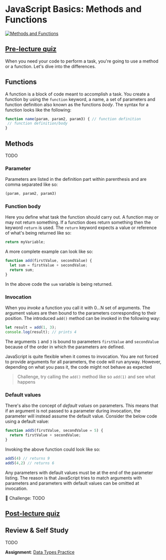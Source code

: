# JavaScript Basics: Methods and Functions

[![Methods and Functions](https://img.youtube.com/vi/XgKsD6Zwvlc/0.jpg)](https://youtube.com/watch?v=XgKsD6Zwvlc "Methods and Functions")

## [Pre-lecture quiz](.github/pre-lecture-quiz.md)

When you need your code to perform a task, you're going to use a method or a function. Let's dive into the differences.

## Functions

A function is a block of code meant to accomplish a task. You create a function by using the `function` keyword, a name, a set of parameters and function definition also known as the functions _body_. The syntax for a function looks like the following:

```javascript
function name(param, param2, param3) { // function definition
 // function definition/body
}
```

## Methods

TODO

### Parameter

Parameters are listed in the definition part within parenthesis and are comma separated like so:

```javascript
(param, param2, param3)
```

### Function body

Here you define what task the function should carry out. A function may or may not return something. If a function does return something then the keyword `return` is used. The `return` keyword expects a value or reference of what's being returned like so:

```javascript
return myVariable;
```  

A more complete example can look like so:

```javascript
function add(firstValue, secondValue) {
  let sum = firstValue + secondValue;
  return sum;
}
```

In the above code the `sum` variable is being returned.

### Invocation

When you _invoke_ a function you call it with 0...N set of arguments. The argument values are then bound to the parameters corresponding to their position. The introduced `add()` method can be invoked in the following way:

```javascript
let result = add(1, 3);
console.log(result); // prints 4
```

The arguments `1` and `3` is bound to parameters `firstValue` and `secondValue` because of the order in which the parameters are defined.

JavaScript is quite flexible when it comes to invocation. You are not forced to provide arguments for all parameters, the code will run anyway. However, depending on what you pass it, the code might not behave as expected

> Challenge, try calling the `add()` method like so `add(1)` and see what happens

### Default values

There's also the concept of _default values_ on parameters. This means that if an argument is not passed to a parameter during invocation, the parameter will instead assume the default value. Consider the below code using a default value:

```javascript
function add5(firstValue, secondValue = 5) {
  return firstValue + secondValue;
}
```

Invoking the above function could look like so:

```javascript
add5(4) // returns 9
add5(4,2) // returns 6
```

Any parameters with default values must be at the end of the parameter listing. The reason is that JavaScript tries to match arguments with parameters and parameters with default values can be omitted at invocation. 

🚀 Challenge: TODO

## [Post-lecture quiz](.github/post-lecture-quiz.md)

## Review & Self Study

TODO

**Assignment**: [Data Types Practice](assignment.md)

